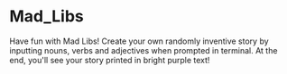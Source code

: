 # Mad_Libs
Have fun with Mad Libs! Create your own randomly inventive story by inputting nouns, verbs and adjectives when prompted in terminal. At the end, you'll see your story printed in bright purple text!
